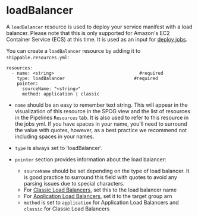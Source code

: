 # loadBalancer

A `loadBalancer` resource is used to deploy your service manifest with a load balancer. Please note that this is only supported for Amazon's EC2 Container Service (ECS) at this time. It is used as an input for [deploy jobs](../jobs/manifest/).

You can create a `loadBalancer` resource by adding it to `shippable.resources.yml`:

```
resources:
  - name: <string>                           	  #required
    type: loadBalancer                          #required
    pointer:
      sourceName: "<string>"
      method: application | classic

```

* `name` should be an easy to remember text string. This will appear in the visualization of this resource in the SPOG view and the list of resources in the Pipelines `Resources` tab. It is also used to refer to this resource in the jobs yml. If you have spaces in your name, you'll need to surround the value with quotes, however, as a best practice we recommend not including spaces in your names.

* `type` is always set to 'loadBalancer'.

* `pointer` section provides information about the load balancer:
	* `sourceName` should be set depending on the type of load balancer. It is good practice to surround this field with quotes to avoid any parsing issues due to special characters.
    * For <a href="https://aws.amazon.com/elasticloadbalancing/classicloadbalancer/" target="_blank">Classic Load Balancers</a>, set this to the load balancer name
    * For <a href="https://aws.amazon.com/elasticloadbalancing/applicationloadbalancer/" target="_blank">Application Load Balancers</a>, set it to the target group arn  
  * `method` is set to `application` for Application Load Balancers and `classic` for Classic Load Balancers
